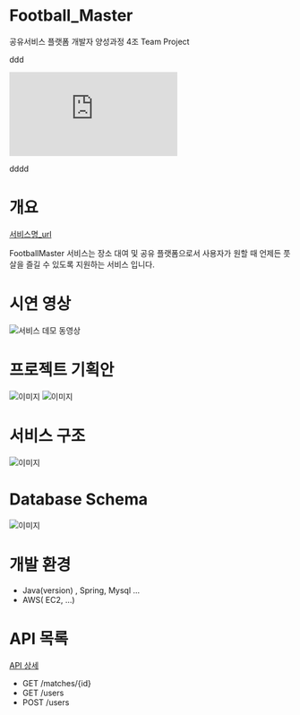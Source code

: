 # Football_Master
공유서비스 플랫폼 개발자 양성과정 4조 Team Project

ddd

<embed src="https://www.miricanvas.com/p/1ga38d" type="application/pdf" />

dddd

# 개요

[서비스명_url](https://www.naver.com/)

FootballMaster 서비스는 장소 대여 및 공유 플랫폼으로서 
사용자가 원할 때 언제든 풋살을 즐길 수 있도록 지원하는 서비스 입니다.

# 시연 영상

![서비스 데모 동영상 ](http://assets.uxbooth.com/uploads/2018/08/Column-Center-1.gif)

# 프로젝트 기획안

![이미지](https://i2.wp.com/d1dlalugb0z2hd.cloudfront.net/handbooks/agile-handbook/wireframe/01-youtube-wireframe-example.png?resize=800%2C528&ssl=1)
![이미지](https://i1.wp.com/d1dlalugb0z2hd.cloudfront.net/handbooks/agile-handbook/wireframe/02-newspaper-site-wireframe-example.png?resize=800%2C601&ssl=1)

# 서비스 구조

![이미지](https://technet.tmaxsoft.com/upload/download/online/jeus/pver-20171211-000001/web-service/resources/image003.png)

# Database Schema

![이미지](https://forum.level1techs.com/uploads/default/original/3X/6/c/6c32dba4a64ebb410ae24e0e0446302b0b82f188.png)

# 개발 환경

- Java(version) , Spring, Mysql ...
- AWS( EC2, ...)


# API 목록

[API 상세](https://github.com/TreeGeorge/Football_master/blob/master/api.md)
- GET /matches/{id}
- GET /users
- POST /users
